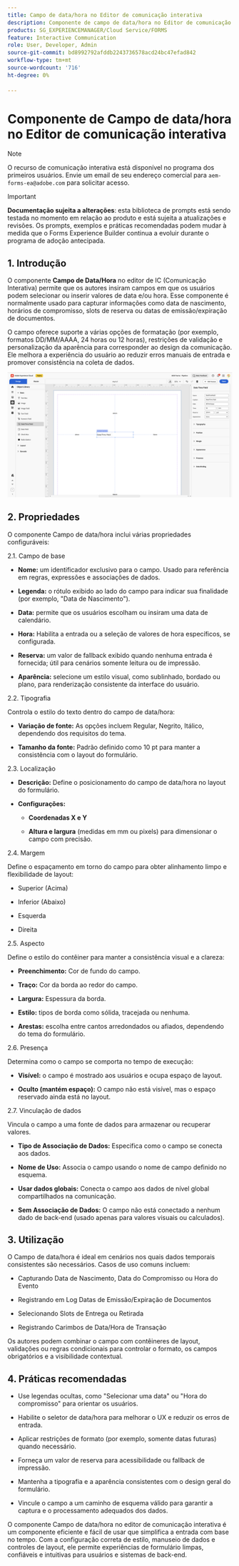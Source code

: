 ```yaml
---
title: Campo de data/hora no Editor de comunicação interativa
description: Componente de campo de data/hora no Editor de comunicação interativa no AEM Forms para permitir que os autores insiram campos em que os usuários podem selecionar ou inserir valores de data e/ou hora.
products: SG_EXPERIENCEMANAGER/Cloud Service/FORMS
feature: Interactive Communication
role: User, Developer, Admin
source-git-commit: bd8992792afddb2243736578acd24bc47efad842
workflow-type: tm+mt
source-wordcount: '716'
ht-degree: 0%

---
```



# Componente de Campo de data/hora no Editor de comunicação interativa

>[!NOTE]
>
> O recurso de comunicação interativa está disponível no programa dos primeiros usuários. Envie um email de seu endereço comercial para `aem-forms-ea@adobe.com` para solicitar acesso.

>[!IMPORTANT]
>
> **Documentação sujeita a alterações**: esta biblioteca de prompts está sendo testada no momento em relação ao produto e está sujeita a atualizações e revisões. Os prompts, exemplos e práticas recomendadas podem mudar à medida que o Forms Experience Builder continua a evoluir durante o programa de adoção antecipada.

## &#x200B;1. Introdução

O componente **Campo de Data/Hora** no editor de IC (Comunicação Interativa) permite que os autores insiram campos em que os usuários podem selecionar ou inserir valores de data e/ou hora. Esse componente é normalmente usado para capturar informações como data de nascimento, horários de compromisso, slots de reserva ou datas de emissão/expiração de documentos.

O campo oferece suporte a várias opções de formatação (por exemplo, formatos DD/MM/AAAA, 24 horas ou 12 horas), restrições de validação e personalização da aparência para corresponder ao design da comunicação. Ele melhora a experiência do usuário ao reduzir erros manuais de entrada e promover consistência na coleta de dados.

![Localizar IC Docu](/help/forms/interactive-communication/assets/datetime.png)

## &#x200B;2. Propriedades

O componente Campo de data/hora inclui várias propriedades configuráveis:

2.1. Campo de base

- **Nome:** um identificador exclusivo para o campo. Usado para referência em regras, expressões e associações de dados.

- **Legenda:** o rótulo exibido ao lado do campo para indicar sua finalidade (por exemplo, &quot;Data de Nascimento&quot;).

- **Data:** permite que os usuários escolham ou insiram uma data de calendário.

- **Hora:** Habilita a entrada ou a seleção de valores de hora específicos, se configurada.

- **Reserva:** um valor de fallback exibido quando nenhuma entrada é fornecida; útil para cenários somente leitura ou de impressão.

- **Aparência:** selecione um estilo visual, como sublinhado, bordado ou plano, para renderização consistente da interface do usuário.

2.2. Tipografia

Controla o estilo do texto dentro do campo de data/hora:

- **Variação de fonte:** As opções incluem Regular, Negrito, Itálico, dependendo dos requisitos do tema.

- **Tamanho da fonte:** Padrão definido como 10 pt para manter a consistência com o layout do formulário.

2.3. Localização

- **Descrição:** Define o posicionamento do campo de data/hora no layout do formulário.

- **Configurações:**

   - **Coordenadas X e Y**

   - **Altura e largura** (medidas em mm ou pixels) para dimensionar o campo com precisão.

2.4. Margem

Define o espaçamento em torno do campo para obter alinhamento limpo e flexibilidade de layout:

- Superior (Acima)

- Inferior (Abaixo)

- Esquerda

- Direita

2.5. Aspecto

Define o estilo do contêiner para manter a consistência visual e a clareza:

- **Preenchimento:** Cor de fundo do campo.

- **Traço:** Cor da borda ao redor do campo.

- **Largura:** Espessura da borda.

- **Estilo:** tipos de borda como sólida, tracejada ou nenhuma.

- **Arestas:** escolha entre cantos arredondados ou afiados, dependendo do tema do formulário.

2.6. Presença

Determina como o campo se comporta no tempo de execução:

- **Visível:** o campo é mostrado aos usuários e ocupa espaço de layout.

- **Oculto (mantém espaço):** O campo não está visível, mas o espaço reservado ainda está no layout.

2.7. Vinculação de dados

Vincula o campo a uma fonte de dados para armazenar ou recuperar valores.

- **Tipo de Associação de Dados:** Especifica como o campo se conecta aos dados.

- **Nome de Uso:** Associa o campo usando o nome de campo definido no esquema.

- **Usar dados globais:** Conecta o campo aos dados de nível global compartilhados na comunicação.

- **Sem Associação de Dados:** O campo não está conectado a nenhum dado de back-end (usado apenas para valores visuais ou calculados).

## &#x200B;3. Utilização

O Campo de data/hora é ideal em cenários nos quais dados temporais consistentes são necessários. Casos de uso comuns incluem:

- Capturando Data de Nascimento, Data do Compromisso ou Hora do Evento

- Registrando em Log Datas de Emissão/Expiração de Documentos

- Selecionando Slots de Entrega ou Retirada

- Registrando Carimbos de Data/Hora de Transação

Os autores podem combinar o campo com contêineres de layout, validações ou regras condicionais para controlar o formato, os campos obrigatórios e a visibilidade contextual.

## &#x200B;4. Práticas recomendadas

- Use legendas ocultas, como &quot;Selecionar uma data&quot; ou &quot;Hora do compromisso&quot; para orientar os usuários.

- Habilite o seletor de data/hora para melhorar o UX e reduzir os erros de entrada.

- Aplicar restrições de formato (por exemplo, somente datas futuras) quando necessário.

- Forneça um valor de reserva para acessibilidade ou fallback de impressão.

- Mantenha a tipografia e a aparência consistentes com o design geral do formulário.

- Vincule o campo a um caminho de esquema válido para garantir a captura e o processamento adequados dos dados.

O componente Campo de data/hora no editor de comunicação interativa é um componente eficiente e fácil de usar que simplifica a entrada com base no tempo. Com a configuração correta de estilo, manuseio de dados e controles de layout, ele permite experiências de formulário limpas, confiáveis e intuitivas para usuários e sistemas de back-end.

